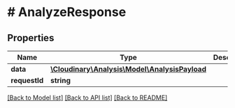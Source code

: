 # # AnalyzeResponse

## Properties

| Name        | Type          | Description   | Notes         |
|------------ | ------------- | ------------- | ------------- |
| **data** | [**\Cloudinary\Analysis\Model\AnalysisPayload**](AnalysisPayload.md) |  | |
| **requestId** | **string** |  | |

[[Back to Model list]](../../README.md#models)
[[Back to API list]](../../README.md#api-endpoints)
[[Back to README]](../../README.md)
